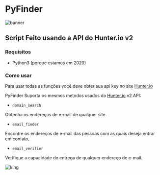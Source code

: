 # PyFinder
![banner](https://user-images.githubusercontent.com/62577914/97069615-71503f80-159f-11eb-891c-7ef3c94553f3.jpg)

## Script Feito usando a API do Hunter.io v2

### Requisitos
* Python3 (porque estamos em 2020)

### Como usar
Para usar todas as funções você deve obter sua api key no site [Hunter.io](https://hunter.io/api-keys)

PyFinder Suporta os mesmos metodos usados do [Hunter.io](https://hunter.io/api/v2/docs) v2 API:

* `domain_search`

Obtenha os endereços de e-mail de qualquer site.

* `email_finder`

Encontre os endereços de e-mail das pessoas com as quais deseja entrar em contato,
* `email_verifier`

Verifique a capacidade de entrega de qualquer endereço de e-mail.


![king](https://user-images.githubusercontent.com/62577914/97068550-73fa6700-1596-11eb-9f05-6e6802776751.png)
